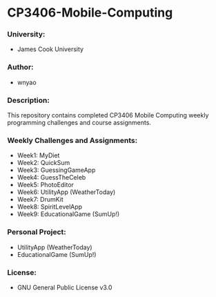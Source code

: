 # CP3406-Mobile-Computing
### University: 
* James Cook University

### Author: 
* wnyao

### Description:
This repository contains completed CP3406 Mobile Computing weekly programming challenges and course assignments. 

### Weekly Challenges and Assignments:
* Week1: MyDiet
* Week2: QuickSum
* Week3: GuessingGameApp
* Week4: GuessTheCeleb
* Week5: PhotoEditor
* Week6: UtilityApp (WeatherToday)
* Week7: DrumKit
* Week8: SpiritLevelApp
* Week9: EducationalGame (SumUp!)

### Personal Project:
* UtilityApp (WeatherToday)
* EducationalGame (SumUp!)

### License:
* GNU General Public License v3.0
